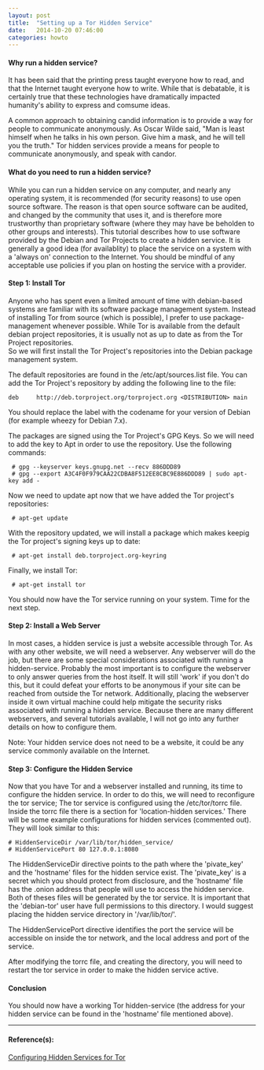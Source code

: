 ```yaml
---
layout: post
title:  "Setting up a Tor Hidden Service"
date:   2014-10-20 07:46:00
categories: howto
---
```


#### Why run a hidden service?

It has been said that the printing press taught everyone how to read, and that the Internet taught everyone how to write.  While that is debatable, it is certainly true that these technologies 
have dramatically impacted humanity's ability to express and comsume ideas.

A common approach to obtaining candid information is to provide a way for people to communicate anonymously.  As Oscar Wilde said, "Man is least himself when he talks in his own person. Give 
him a mask, and he will tell you the truth."  Tor hidden services provide a means for people to communicate anonymously, and speak with candor.  

#### What do you need to run a hidden service?

While you can run a hidden service on any computer, and nearly any operating system, it is recommended (for security reasons) to use open source software.  The reason is that open source software
can be audited, and changed by the community that uses it, and is therefore more trustworthy than proprietary software (where they may have be beholden to other groups and interests).
This tutorial describes how to use software provided by the Debian and Tor Projects to create a hidden service.  It is generally a good idea (for availablity) to place the service on a 
system with a 'always on' connection to the Internet.  You should be mindful of any acceptable use policies if you plan on hosting the service with a provider.


#### Step 1: Install Tor

Anyone who has spent even a limited amount of time with debian-based systems are familiar with its software package management system.  Instead of installing Tor from source (which is possible), 
I prefer to use package-management whenever possible.  While Tor is available from the default debian project repositories, it is usually not as up to date as from the Tor Project repositories.  
So we will first install the Tor Project's repositories into the Debian package management system.

The default repositories are found in the /etc/apt/sources.list file.  You can add the Tor Project's repository by adding the following line to the file:

    deb     http://deb.torproject.org/torproject.org <DISTRIBUTION> main

You should replace the <DISTRIBUTION> label with the codename for your version of Debian (for example wheezy for Debian 7.x). 

The packages are signed using the Tor Project's GPG Keys.  So we will need to add the key to Apt in order to use the repository.  Use the following commands:

     # gpg --keyserver keys.gnupg.net --recv 886DDD89
	 # gpg --export A3C4F0F979CAA22CDBA8F512EE8CBC9E886DDD89 | sudo apt-key add -

Now we need to update apt now that we have added the Tor project's repositories:

     # apt-get update

With the repository updated, we will install a package which makes keepig the Tor project's signing keys up to date:

     # apt-get install deb.torproject.org-keyring

Finally,  we install Tor:

     # apt-get install tor

You should now have the Tor service running on your system.  Time for the next step.

#### Step 2: Install a Web Server

In most cases, a hidden service is just a website accessible through Tor.  As with any other website, we will need a webserver.  Any webserver will do the job, but there are some special 
considerations associated with running a hidden-service.  Probably the most important is to configure the webserver to only answer queries from the host itself.  It will still 'work' if you don't 
do this, but it could defeat your efforts to be anonymous if your site can be reached from outside the Tor network.  Additionally, placing the webserver inside it own virtual machine could help 
mitigate the security risks associated with running a hidden service. Because there are many different webservers, and several tutorials available, I will not go into any further details on how to 
configure them.

Note: Your hidden service does not need to be a website, it could be any service commonly available on the Internet.

#### Step 3: Configure the Hidden Service

Now that you have Tor and a webserver installed and running, its time to configure the hidden service.  In order to do this, we will need to reconfigure the tor service;  The tor service is configured
using the /etc/tor/torrc file.  Inside the torrc file there is a section for 'location-hidden services.'  There will be some example configurations for hidden services (commented out).  They will look
similar to this:

    # HiddenServiceDir /var/lib/tor/hidden_service/
    # HiddenServicePort 80 127.0.0.1:8080

The HiddenServiceDir directive points to the path where the 'pivate_key' and the 'hostname' files for the hidden service exist.  The 'pivate_key' is a secret which you should protect from disclosure, and
the 'hostname' file has the .onion address that people will use to access the hidden service.  Both of theses files will be generated by the tor service. It is important that the 'debian-tor' user have 
full permissions to this directory.  I would suggest placing the hidden service directory in '/var/lib/tor/'.

The HiddenServicePort directive identifies the port the service will be accessible on inside the tor network, and the local address and port of the service.  

After modifying the torrc file, and creating the directory, you will need to restart the tor service in order to make the hidden service active.

#### Conclusion

You should now have a working Tor hidden-service (the address for your hidden service can be found in the 'hostname' file mentioned above).  

---

#### Reference(s):

[Configuring Hidden Services for Tor](https://www.torproject.org/docs/tor-hidden-service.html.en)
